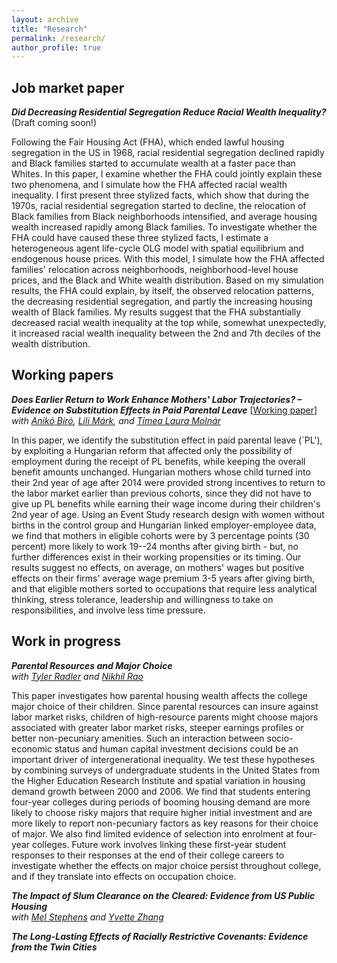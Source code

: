 ```yaml
---
layout: archive
title: "Research"
permalink: /research/
author_profile: true
---
```


## Job market paper

***Did Decreasing Residential Segregation Reduce Racial Wealth Inequality?*** (Draft coming soon!) <br> <!--[[Latest version][jmp]]<br>-->

Following the Fair Housing Act (FHA), which ended lawful housing segregation in the US in 1968, racial residential segregation declined rapidly and Black families started to accumulate wealth at a faster pace than Whites. In this paper, I examine whether the FHA could jointly explain these two phenomena, and I simulate how the FHA affected racial wealth inequality. I first present three stylized facts, which show that during the 1970s, racial residential segregation started to decline, the relocation of Black families from Black neighborhoods intensified, and average housing wealth increased rapidly among Black families. To investigate whether the FHA could have caused these three stylized facts, I estimate a heterogeneous agent life-cycle OLG model with spatial equilibrium and endogenous house prices. With this model, I simulate how the FHA affected families' relocation across neighborhoods, neighborhood-level house prices, and the Black and White wealth distribution. Based on my simulation results, the FHA could explain, by itself, the observed relocation patterns, the decreasing residential segregation, and partly the increasing housing wealth of Black families. My results suggest that the FHA substantially decreased racial wealth inequality at the top while, somewhat unexpectedly, it increased racial wealth inequality between the 2nd and 7th deciles of the wealth distribution. 

## Working papers

***Does Earlier Return to Work Enhance Mothers' Labor Trajectories? – Evidence on Substitution Effects in Paid Parental Leave*** [[Working paper][gyed_extra]]<br>
_with [Anikó Bíró](https://sites.google.com/site/aniko17biro/), [Lili Márk](https://economics.ceu.edu/people/lili-mark), and [Tímea Laura Molnár](https://timea-laura-molnar.com/)_

In this paper, we identify the substitution effect in paid parental leave (`PL'), by exploiting a Hungarian reform that affected only the possibility of employment during the receipt of PL benefits, while keeping the overall benefit amounts unchanged. Hungarian mothers whose child turned into their 2nd year of age after 2014 were provided strong incentives to return to the labor market earlier than previous cohorts, since they did not have to give up PL benefits while earning their wage income during their children's 2nd year of age. Using an Event Study research design with women without births in the control group and Hungarian linked employer-employee data, we find that mothers in eligible cohorts were  by 3 percentage points (30 percent) more likely to work 19--24 months after giving birth - but, no further differences exist in their working propensities or its timing. Our results suggest no effects, on average, on mothers' wages but positive effects on their firms' average wage premium 3-5 years after giving birth, and that eligible mothers sorted to occupations that require less analytical thinking, stress tolerance, leadership and willingness to take on responsibilities, and involve less time pressure.

## Work in progress

***Parental Resources and Major Choice***<br> 
_with [Tyler Radler](https://tradler.github.io/) and [Nikhil Rao](https://sites.google.com/view/nikhil-rao/)_

This paper investigates how parental housing wealth affects the college major choice of their children. Since parental resources can insure against labor market risks, children of high-resource parents might choose majors associated with greater labor market risks, steeper earnings profiles or better non-pecuniary amenities. Such an interaction between socio-economic status and human capital investment decisions could be an important driver of intergenerational inequality. We test these hypotheses by combining surveys of undergraduate students in the United States from the Higher Education Research Institute and spatial variation in housing demand growth between 2000 and 2006. We find that students entering four-year colleges during periods of booming housing demand are more likely to choose risky majors that require higher initial investment and are more likely to report non-pecuniary factors as key reasons for their choice of major. We also find limited evidence of selection into enrolment at four-year colleges. Future work involves linking these first-year student responses to their responses at the end of their college careers to investigate whether the effects on major choice persist throughout college, and if they translate into effects on occupation choice.

***The  Impact  of  Slum  Clearance  on  the  Cleared:  Evidence  from  US  Public Housing***<br>
_with [Mel Stephens](https://sites.lsa.umich.edu/mstep/) and [Yvette Zhang](https://economics.yale.edu/people/yvette-zhang)_

***The Long-Lasting Effects of Racially Restrictive Covenants: Evidence from the Twin Cities***<br>



[jmp]: ../files/zsigmond_palvolgyi_jmp.pdf
[gyed_extra]: ../files/bmmp_mothers_return_to_work.pdf